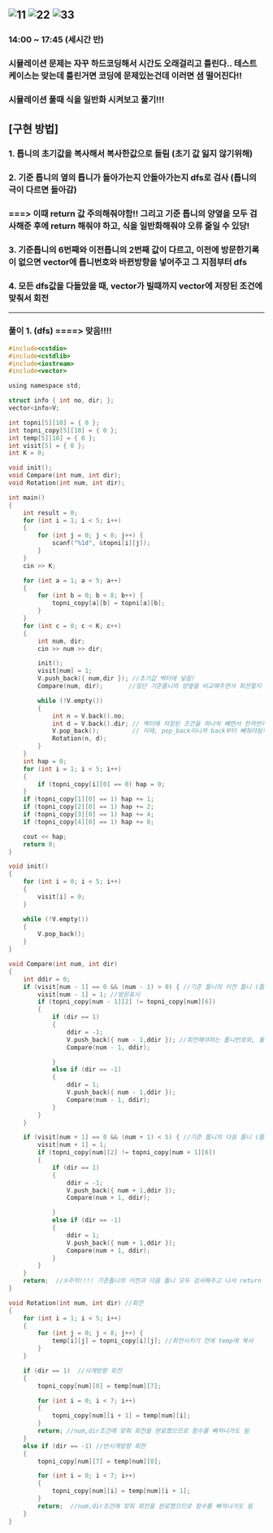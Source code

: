 ![11](https://user-images.githubusercontent.com/29946480/65496947-5de22900-def4-11e9-9aae-4523bf5732fc.JPG)
![22](https://user-images.githubusercontent.com/29946480/65496949-5de22900-def4-11e9-8629-cd8644ebefbb.JPG)
![33](https://user-images.githubusercontent.com/29946480/65496951-5de22900-def4-11e9-9d90-f2b1c24ee77b.JPG)
-----------------------------------------------------------------------------------------------------------------

### 14:00 ~ 17:45 (세시간 반)
### 시뮬레이션 문제는 자꾸 하드코딩해서 시간도 오래걸리고 틀린다.. 테스트케이스는 맞는데 틀린거면 코딩에 문제있는건데 이러면 셤 떨어진다!!
### 시뮬레이션 풀때 식을 일반화 시켜보고 풀기!!!

## [구현 방법]

### 1. 톱니의 초기값을 복사해서 복사한값으로 돌림 (초기 값 잃지 않기위해)
### 2. 기준 톱니의 옆의 톱니가 돌아가는지 안돌아가는지 dfs로 검사 (톱니의 극이 다르면 돌아감) 
###    ===> 이때 return 값 주의해줘야함!! 그리고 기준 톱니의 양옆을 모두 검사해준 후에 return 해줘야 하고, 식을 일반화해줘야 오류 줄일 수 있당! 
### 3. 기준톱니의 6번째와 이전톱니의 2번째 값이 다르고, 이전에 방문한기록이 없으면 vector에 톱니번호와 바뀐방향을 넣어주고 그 지점부터 dfs
### 4. 모든 dfs값을 다돌았을 때, vector가 빌때까지 vector에 저장된 조건에 맞춰서 회전


-------------------------------------------------------------------------------------------------------------------

### 풀이 1. (dfs)    ====> 맞음!!!!

```c
#include<cstdio>
#include<cstdlib>
#include<iostream>
#include<vector>

using namespace std;

struct info { int no, dir; };
vector<info>V;

int topni[5][10] = { 0 };
int topni_copy[5][10] = { 0 };
int temp[5][10] = { 0 };
int visit[5] = { 0 };
int K = 0;

void init();
void Compare(int num, int dir);
void Rotation(int num, int dir);

int main()
{
	int result = 0;
	for (int i = 1; i < 5; i++)
	{
		for (int j = 0; j < 8; j++) {
			scanf("%1d", &topni[i][j]);
		}
	}
	cin >> K;

	for (int a = 1; a < 5; a++)
	{
		for (int b = 0; b < 8; b++) {
			topni_copy[a][b] = topni[a][b];
		}
	}
	for (int c = 0; c < K; c++)
	{
		int num, dir;
		cin >> num >> dir;

		init();
		visit[num] = 1;
		V.push_back({ num,dir }); //초기값 벡터에 넣음!
		Compare(num, dir);       //일단 기준톱니의 양옆을 비교해주면서 회전할지 말지 벡터에 정보 저장

		while (!V.empty())
		{
			int n = V.back().no;
			int d = V.back().dir; // 벡터에 저장된 조건을 하나씩 빼면서 한꺼번에 회전시켜줌
			V.pop_back();         // 이때, pop_back이니까 back부터 빼줘야됨!!
			Rotation(n, d);
		}
	}
	int hap = 0;
	for (int i = 1; i < 5; i++)
	{
		if (topni_copy[i][0] == 0) hap = 0;
	}
	if (topni_copy[1][0] == 1) hap += 1;
	if (topni_copy[2][0] == 1) hap += 2;
	if (topni_copy[3][0] == 1) hap += 4;
	if (topni_copy[4][0] == 1) hap += 8;

	cout << hap;
	return 0;
}

void init()
{
	for (int i = 0; i < 5; i++)
	{
		visit[i] = 0;
	}

	while (!V.empty())
	{
		V.pop_back();
	}
}

void Compare(int num, int dir)
{
	int ddir = 0;
	if (visit[num - 1] == 0 && (num - 1) > 0) { //기준 톱니의 이전 톱니 (톱니는 1부터 시작이니까 0초과를 조건으로 줌)
		visit[num - 1] = 1; //방문표시
		if (topni_copy[num - 1][2] != topni_copy[num][6])
		{
			if (dir == 1)
			{
				ddir = -1;
				V.push_back({ num - 1,ddir }); //회전해야하는 톱니번호와, 돌 방향을 벡터에 저장해준 후 나중에 한번에 회전시킨다
				Compare(num - 1, ddir);

			}
			else if (dir == -1)
			{
				ddir = 1;
				V.push_back({ num - 1,ddir });
				Compare(num - 1, ddir);
			}
		}
	}

	if (visit[num + 1] == 0 && (num + 1) < 5) { //기준 톱니의 다음 톱니 (톱니는 4까지니까 5미만을 조건으로 줌)
		visit[num + 1] = 1;
		if (topni_copy[num][2] != topni_copy[num + 1][6])
		{
			if (dir == 1)
			{
				ddir = -1;
				V.push_back({ num + 1,ddir }); 
				Compare(num + 1, ddir);

			}
			else if (dir == -1)
			{
				ddir = 1;
				V.push_back({ num + 1,ddir });
				Compare(num + 1, ddir);
			}
		}
	}
	return;  //※주의!!!! 기준톱니의 이전과 다음 톱니 모두 검사해주고 나서 return 해줘야함!!
}

void Rotation(int num, int dir) //회전
{
	for (int i = 1; i < 5; i++)
	{
		for (int j = 0; j < 8; j++) {
			temp[i][j] = topni_copy[i][j]; //회전시키기 전에 temp에 복사
		}
	}

	if (dir == 1)  //시계방향 회전
	{
		topni_copy[num][0] = temp[num][7];

		for (int i = 0; i < 7; i++)
		{
			topni_copy[num][i + 1] = temp[num][i];
		}
		return; //num,dir조건에 맞춰 회전을 완료했으므로 함수를 빠져나가도 됨
	}
	else if (dir == -1) //반시계방향 회전
	{
		topni_copy[num][7] = temp[num][0];

		for (int i = 0; i < 7; i++)
		{
			topni_copy[num][i] = temp[num][i + 1];
		}
		return;  //num,dir조건에 맞춰 회전을 완료했으므로 함수를 빠져나가도 됨
	}
}

```
